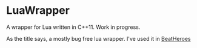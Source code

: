 # LuaWrapper
A wrapper for Lua written in C++11. Work in progress.

As the title says, a mostly bug free lua wrapper. I've used it in [BeatHeroes](https://github.com/inzombiak/BeatHeroes)
